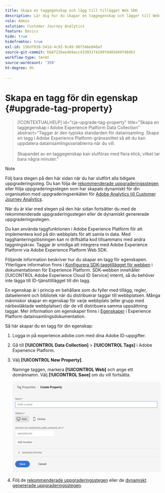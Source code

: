 ```yaml
---
title: Skapa en taggegenskap och lägg till tillägget Web SDK
description: Lär dig hur du skapar en taggegenskap och lägger till Web SDK-tillägget
role: Admin
solution: Customer Journey Analytics
feature: Basics
hide: true
hidefromtoc: true
exl-id: 156df830-541d-4c92-9c49-98f346e040a7
source-git-commit: bb87226ee4b9acc433031f41997d403d49f48db3
workflow-type: tm+mt
source-wordcount: '359'
ht-degree: 0%

---
```


# Skapa en tagg för din egenskap {#upgrade-tag-property}

<!-- markdownlint-disable MD034 -->

>[!CONTEXTUALHELP]
>id="cja-upgrade-tag-property"
>title="Skapa en taggegenskap i Adobe Experience Platform Data Collection"
>abstract="Taggar är den typiska standarden för datainsamling. Skapa en tagg i Adobe Experience Platform-gränssnittet så att du kan uppdatera datainsamlingsvariablerna när du vill.<br><br>Skapandet av en taggegenskap kan slutföras med flera klick, vilket tar bara några minuter."

<!-- markdownlint-enable MD034 -->

>[!NOTE]
> 
>Följ bara stegen på den här sidan när du har slutfört alla tidigare uppgraderingssteg. Du kan följa de [rekommenderade uppgraderingsstegen](/help/getting-started/cja-upgrade/cja-upgrade-recommendations.md#recommended-upgrade-steps-for-most-organizations) eller följa uppgraderingsstegen som har skapats dynamiskt för din organisation med uppgraderingsenkäten för [Adobe Analytics till Customer Journey Analytics](https://gigazelle.github.io/cja-ttv/).
>
>När du är klar med stegen på den här sidan fortsätter du med de rekommenderade uppgraderingsstegen eller de dynamiskt genererade uppgraderingsstegen.

Du kan använda taggfunktionen i Adobe Experience Platform för att implementera kod på din webbplats för att samla in data. Med tagghanteringslösningen kan ni driftsätta kod tillsammans med andra taggningskrav. Taggar är smidiga att integrera med Adobe Experience Platform via Adobe Experience Platform Web SDK.

Följande information beskriver hur du skapar en tagg för egenskapen. Ytterligare information finns i [Konfigurera SDK-taggtillägget för webben](https://experienceleague.adobe.com/en/docs/experience-platform/tags/extensions/client/web-sdk/web-sdk-extension-configuration) i dokumentationen för Experience Platform. SDK-webben innehåller [!UICONTROL Adobe Experience Cloud ID Service] internt, så du behöver inte lägga till ID-tjänsttillägget till din tagg.

En egenskap är i princip en behållare som du fyller med tillägg, regler, dataelement och bibliotek när du distribuerar taggar till webbplatsen. Många människor skapar en egenskap för varje webbplats (eller grupp med närbesläktade webbplatser) där de vill distribuera samma uppsättning taggar. Mer information om egenskaper finns i [Egenskaper](https://experienceleague.adobe.com/en/docs/experience-platform/tags/admin/companies-and-properties) i Experience Platform datainsamlingsdokumentation.

Så här skapar du en tagg för din egenskap:

1. Logga in på experience.adobe.com med dina Adobe ID-uppgifter.

1. Gå till **[!UICONTROL Data Collection]** > **[!UICONTROL Tags]** i Adobe Experience Platform.

1. Välj **[!UICONTROL New Property]**.

   Namnge taggen, markera **[!UICONTROL Web]** och ange ett domännamn. Välj **[!UICONTROL Save]** om du vill fortsätta.

   ![Skapa en egenskap](assets/create-property.png)

1. Följ de [rekommenderade uppgraderingsstegen](/help/getting-started/cja-upgrade/cja-upgrade-recommendations.md#recommended-upgrade-steps-for-most-organizations) eller de [dynamiskt genererade uppgraderingsstegen](https://gigazelle.github.io/cja-ttv/).
